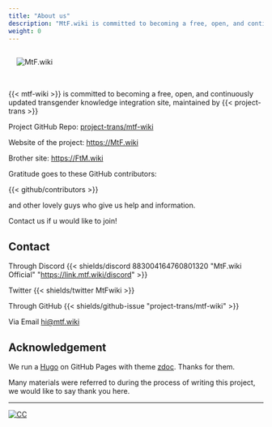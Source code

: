 ```yaml
---
title: "About us"
description: "MtF.wiki is committed to becoming a free, open, and continuously updated transgender knowledge integration site."
weight: 0
---
```


<link rel="stylesheet" href="https://cdn.jsdelivr.net/npm/bootstrap-icons@1.5.0/font/bootstrap-icons.css">

<img src="/new/mtf-wiki-long.svg" style="background-color:none;border:none;padding:16px 16px 32px" alt="MtF.wiki"/>

{{< mtf-wiki >}} is committed to becoming a free, open, and continuously updated transgender knowledge integration site, maintained by {{< project-trans >}}

Project <i class="bi bi-github" aria-label="GitHub"></i> GitHub Repo: [project-trans/mtf-wiki](https://github.com/project-trans/MtF-wiki)

<i class="bi bi-link-45deg" aria-label="Website"></i> Website of the project: <https://MtF.wiki>

Brother site: <https://FtM.wiki>

Gratitude goes to these GitHub contributors:

{{< github/contributors >}}

and other lovely guys who give us help and information.

Contact us if u would like to join!

## Contact

Through Discord {{< shields/discord 883004164760801320 "MtF.wiki Official" "https://link.mtf.wiki/discord" >}}

Twitter {{< shields/twitter MtFwiki >}}

Through GitHub {{< shields/github-issue "project-trans/mtf-wiki" >}}

Via Email <hi@mtf.wiki>

## Acknowledgement

We run a [Hugo][hugo-url] on GitHub Pages with theme [zdoc][zdoc-url]. Thanks for them.

Many materials were referred to during the process of writing this project, we would like to say thank you here.

---

[![CC](https://i.creativecommons.org/l/by-sa/4.0/88x31.png)](https://creativecommons.org/licenses/by-sa/4.0)

[hugo-url]: https://github.com/gohugoio/hugo
[zdoc-url]: https://github.com/zzossig/hugo-theme-zdoc
